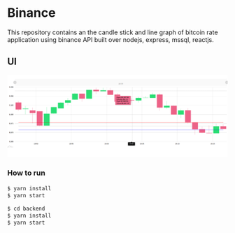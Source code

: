 # Binance
This repository contains an the candle stick and line graph of bitcoin rate application using binance API built over nodejs, express, mssql, reactjs.

## UI
![alt text](https://github.com/zeeshy30/Binance/blob/master/Screenshot%20from%202020-07-09%2019-18-06.png)

### How to run

  ```
$ yarn install
$ yarn start
```
  ```
$ cd backend
$ yarn install
$ yarn start
```
